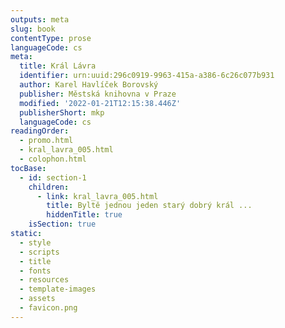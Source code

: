 ```yaml
---
outputs: meta
slug: book
contentType: prose
languageCode: cs
meta:
  title: Král Lávra
  identifier: urn:uuid:296c0919-9963-415a-a386-6c26c077b931
  author: Karel Havlíček Borovský
  publisher: Městská knihovna v Praze
  modified: '2022-01-21T12:15:38.446Z'
  publisherShort: mkp
  languageCode: cs
readingOrder:
  - promo.html
  - kral_lavra_005.html
  - colophon.html
tocBase:
  - id: section-1
    children:
      - link: kral_lavra_005.html
        title: Byltě jednou jeden starý dobrý král ...
        hiddenTitle: true
    isSection: true
static:
  - style
  - scripts
  - title
  - fonts
  - resources
  - template-images
  - assets
  - favicon.png
---
```

